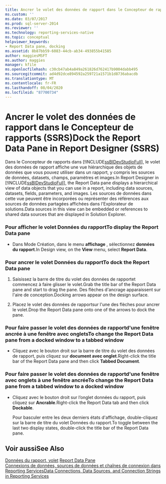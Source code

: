 ```yaml
---
title: Ancrer le volet des données de rapport dans le Concepteur de rapports (SSRS) | Microsoft Docs
ms.custom: ''
ms.date: 03/07/2017
ms.prod: sql-server-2014
ms.reviewer: ''
ms.technology: reporting-services-native
ms.topic: conceptual
helpviewer_keywords:
- Report Data pane, docking
ms.assetid: 8b87bb59-6083-44cb-ab34-493855b41585
author: maggiesMSFT
ms.author: maggies
manager: kfile
ms.openlocfilehash: c30cb47ab4a849a261826d762417b9004dabb495
ms.sourcegitcommit: ad4d92dce894592a259721a1571b1d8736abacdb
ms.translationtype: MT
ms.contentlocale: fr-FR
ms.lasthandoff: 08/04/2020
ms.locfileid: "87700734"
---
```

# <a name="dock-the-report-data-pane-in-report-designer-ssrs"></a><span data-ttu-id="b7883-102">Ancrer le volet des données de rapport dans le Concepteur de rapports (SSRS)</span><span class="sxs-lookup"><span data-stu-id="b7883-102">Dock the Report Data Pane in Report Designer (SSRS)</span></span>
  <span data-ttu-id="b7883-103">Dans le Concepteur de rapports dans [!INCLUDE[ssBIDevStudioFull](../../includes/ssbidevstudiofull-md.md)], le volet des données de rapport affiche une vue hiérarchique des objets de données que vous pouvez utiliser dans un rapport, y compris les sources de données, datasets, champs, paramètres et images.</span><span class="sxs-lookup"><span data-stu-id="b7883-103">In Report Designer in [!INCLUDE[ssBIDevStudioFull](../../includes/ssbidevstudiofull-md.md)], the Report Data pane displays a hierarchical view of data objects that you can use in a report, including data sources, datasets, fields, parameters, and images.</span></span> <span data-ttu-id="b7883-104">Les sources de données dans cette vue peuvent être incorporées ou représenter des références aux sources de données partagées affichées dans l'Explorateur de solutions.</span><span class="sxs-lookup"><span data-stu-id="b7883-104">Data sources in this view can be embedded or references to shared data sources that are displayed in Solution Explorer.</span></span>  
  
### <a name="to-display-the-report-data-pane"></a><span data-ttu-id="b7883-105">Pour afficher le volet Données du rapport</span><span class="sxs-lookup"><span data-stu-id="b7883-105">To display the Report Data pane</span></span>  
  
-   <span data-ttu-id="b7883-106">Dans Mode Création, dans le menu **affichage** , sélectionnez **données du rapport**.</span><span class="sxs-lookup"><span data-stu-id="b7883-106">In Design view, on the **View** menu, select **Report Data**.</span></span>  
  
### <a name="to-dock-the-report-data-pane"></a><span data-ttu-id="b7883-107">Pour ancrer le volet Données du rapport</span><span class="sxs-lookup"><span data-stu-id="b7883-107">To dock the Report Data pane</span></span>  
  
1.  <span data-ttu-id="b7883-108">Saisissez la barre de titre du volet des données de rapportet commencez à faire glisser le volet.</span><span class="sxs-lookup"><span data-stu-id="b7883-108">Grab the title bar of the Report Data pane and start to drag the pane.</span></span> <span data-ttu-id="b7883-109">Des flèches d'ancrage apparaissent sur l'aire de conception.</span><span class="sxs-lookup"><span data-stu-id="b7883-109">Docking arrows appear on the design surface.</span></span>  
  
2.  <span data-ttu-id="b7883-110">Placez le volet des données de rapportsur l'une des flèches pour ancrer le volet.</span><span class="sxs-lookup"><span data-stu-id="b7883-110">Drop the Report Data pane onto one of the arrows to dock the pane.</span></span>  
  
### <a name="to-change-the-report-data-pane-from-a-docked-window-to-a-tabbed-window"></a><span data-ttu-id="b7883-111">Pour faire passer le volet des données de rapportd'une fenêtre ancrée à une fenêtre avec onglets</span><span class="sxs-lookup"><span data-stu-id="b7883-111">To change the Report Data pane from a docked window to a tabbed window</span></span>  
  
-   <span data-ttu-id="b7883-112">Cliquez avec le bouton droit sur la barre de titre du volet des données de rapport, puis cliquez sur **document avec onglet**.</span><span class="sxs-lookup"><span data-stu-id="b7883-112">Right-click the title bar of the Report Data pane and then click **Tabbed Document**.</span></span>  
  
### <a name="to-change-the-report-data-pane-from-a-tabbed-window-to-a-docked-window"></a><span data-ttu-id="b7883-113">Pour faire passer le volet des données de rapportd'une fenêtre avec onglets à une fenêtre ancrée</span><span class="sxs-lookup"><span data-stu-id="b7883-113">To change the Report Data pane from a tabbed window to a docked window</span></span>  
  
-   <span data-ttu-id="b7883-114">Cliquez avec le bouton droit sur l’onglet données du rapport, puis cliquez sur **Ancrable**.</span><span class="sxs-lookup"><span data-stu-id="b7883-114">Right-click the Report Data tab and then click **Dockable**.</span></span>  
  
     <span data-ttu-id="b7883-115">Pour basculer entre les deux derniers états d'affichage, double-cliquez sur la barre de titre du volet Données du rapport.</span><span class="sxs-lookup"><span data-stu-id="b7883-115">To toggle between the last two display states, double-click the title bar of the Report Data pane.</span></span>  
  
## <a name="see-also"></a><span data-ttu-id="b7883-116">Voir aussi</span><span class="sxs-lookup"><span data-stu-id="b7883-116">See Also</span></span>  
 <span data-ttu-id="b7883-117">[Données du rapport, volet](../report-data/report-data-pane.md) </span><span class="sxs-lookup"><span data-stu-id="b7883-117">[Report Data Pane](../report-data/report-data-pane.md) </span></span>  
 [<span data-ttu-id="b7883-118">Connexions de données, sources de données et chaînes de connexion dans Reporting Services</span><span class="sxs-lookup"><span data-stu-id="b7883-118">Data Connections, Data Sources, and Connection Strings in Reporting Services</span></span>](../data-connections-data-sources-and-connection-strings-in-reporting-services.md)  
  
  
